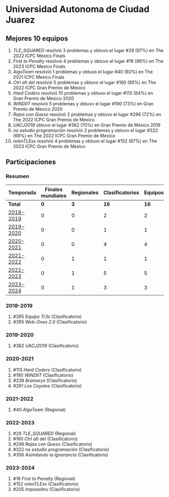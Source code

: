 ---
---

# Universidad Autonoma de Ciudad Juarez

## Mejores 10 equipos

1. _TLE_SQUARED_ resolvió 3 problemas y obtuvo el lugar #29 (97%) en The 2022 ICPC Mexico Finals
1. _First to Penalty_ resolvió 4 problemas y obtuvo el lugar #18 (96%) en The 2023 ICPC Mexico Finals
1. _AlgoTeam_ resolvió 1 problemas y obtuvo el lugar #40 (92%) en The 2021 ICPC Mexico Finals
1. _Ctrl alt del_ resolvió 5 problemas y obtuvo el lugar #160 (85%) en The 2022 ICPC Gran Premio de Mexico
1. _Hard Coders_ resolvió 10 problemas y obtuvo el lugar #113 (84%) en Gran Premio de Mexico 2020
1. _WINDIIT_ resolvió 5 problemas y obtuvo el lugar #190 (73%) en Gran Premio de Mexico 2020
1. _Rajas con Queso_ resolvió 2 problemas y obtuvo el lugar #296 (72%) en The 2022 ICPC Gran Premio de Mexico
1. _UACJ2019_ obtuvo el lugar #382 (70%) en Gran Premio de Mexico 2019
1. _no estudio programación_ resolvió 2 problemas y obtuvo el lugar #322 (69%) en The 2022 ICPC Gran Premio de Mexico
1. _relenTLEss_ resolvió 4 problemas y obtuvo el lugar #152 (67%) en The 2023 ICPC Gran Premio de Mexico

## Participaciones

### Resumen

| Temporada | Finales mundiales | Regionales | Clasificatorios | Equipos |
| --- | --- | --- | --- | --- |
| **Total** | **0** | **3** | **16** | **16** |
| [2018-2019](#2018-2019) | 0 | 0 | 2 | 2 |
| [2019-2020](#2019-2020) | 0 | 0 | 1 | 1 |
| [2020-2021](#2020-2021) | 0 | 0 | 4 | 4 |
| [2021-2022](#2021-2022) | 0 | 1 | 1 | 1 |
| [2022-2023](#2022-2023) | 0 | 1 | 5 | 5 |
| [2023-2024](#2023-2024) | 0 | 1 | 3 | 3 |

### 2018-2019

1. #395 _Equipo Tr3s_ (Clasificatorio)
1. #395 _Web-Ones 2.0_ (Clasificatorio)

### 2019-2020

1. #382 _UACJ2019_ (Clasificatorio)

### 2020-2021

1. #113 _Hard Coders_ (Clasificatorio)
1. #190 _WINDIIT_ (Clasificatorio)
1. #238 _Brainarys_ (Clasificatorio)
1. #261 _Los Coyotes_ (Clasificatorio)

### 2021-2022

1. #40 _AlgoTeam_ (Regional)

### 2022-2023

1. #29 _TLE_SQUARED_ (Regional)
1. #160 _Ctrl alt del_ (Clasificatorio)
1. #296 _Rajas con Queso_ (Clasificatorio)
1. #322 _no estudio programación_ (Clasificatorio)
1. #356 _Asimilando la ignorancia_ (Clasificatorio)

### 2023-2024

1. #18 _First to Penalty_ (Regional)
1. #152 _relenTLEss_ (Clasificatorio)
1. #205 _Impossibru_ (Clasificatorio)



